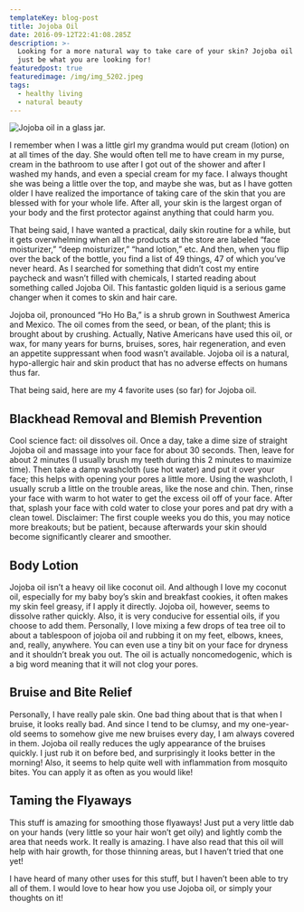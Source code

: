```yaml
---
templateKey: blog-post
title: Jojoba Oil
date: 2016-09-12T22:41:08.285Z
description: >-
  Looking for a more natural way to take care of your skin? Jojoba oil might
  just be what you are looking for!
featuredpost: true
featuredimage: /img/img_5202.jpeg
tags:
  - healthy living
  - natural beauty
---
```

![Jojoba oil in a glass jar.](/img/img_5202.jpeg "Jojoba oil can be used for a number of different things: acne, dry skin, bruises and more.")

I remember when I was a little girl my grandma would put cream (lotion) on at all times of the day. She would often tell me to have cream in my purse, cream in the bathroom to use after I got out of the shower and after I washed my hands, and even a special cream for my face. I always thought she was being a little over the top, and maybe she was, but as I have gotten older I have realized the importance of taking care of the skin that you are blessed with for your whole life. After all, your skin is the largest organ of your body and the first protector against anything that could harm you.

That being said, I have wanted a practical, daily skin routine for a while,  but it gets overwhelming when all the products at the store are labeled “face moisturizer,” “deep moisturizer,” “hand lotion,” etc. And then, when you flip over the back of the bottle, you find a list of 49 things, 47 of which you’ve never heard. As I searched for something that didn’t cost my entire paycheck and wasn’t filled with chemicals, I started reading about something called Jojoba Oil.  This fantastic golden liquid is a serious game changer when it comes to skin and hair care.

Jojoba oil, pronounced “Ho Ho Ba,” is a shrub grown in Southwest America and Mexico.  The oil comes from the seed, or bean, of the plant; this is brought about by crushing. Actually, Native Americans have used this oil, or wax, for many years for burns, bruises, sores, hair regeneration, and even an appetite suppressant when food wasn’t available.  Jojoba oil is a natural, hypo-allergic hair and skin product that has no adverse effects on humans thus far.

That being said, here are my 4 favorite uses (so far) for Jojoba oil.

## Blackhead Removal and Blemish Prevention

Cool science fact: oil dissolves oil.  Once a day, take a dime size of straight Jojoba oil and massage into your face for about 30 seconds.  Then, leave for about 2 minutes (I usually brush my teeth during this 2 minutes to maximize time).  Then take a damp washcloth (use hot water) and put it over your face; this helps with opening your pores a little more. Using the washcloth, I usually scrub a little on the trouble areas, like the nose and chin.  Then, rinse your face with warm to hot water to get the excess oil off of your face. After that, splash your face with cold water to close your pores and pat dry with a clean towel. Disclaimer: The first couple weeks you do this, you may notice more breakouts; but be patient, because afterwards your skin should become significantly clearer and smoother. 

## Body Lotion

Jojoba oil isn’t a heavy oil like coconut oil.  And although I love my coconut oil, especially for my baby boy’s skin and breakfast cookies, it often makes my skin feel greasy, if I apply it directly.  Jojoba oil, however, seems to dissolve rather quickly. Also, it is very conducive for essential oils, if you choose to add them. Personally, I love mixing a few drops of tea tree oil to about a tablespoon of jojoba oil and rubbing it on my feet, elbows, knees, and, really, anywhere. You can even use a tiny bit on your face for dryness and it shouldn’t break you out.  The oil is actually noncomedogenic, which is a big word meaning that it will not clog your pores.

## Bruise and Bite Relief

Personally, I have really pale skin.  One bad thing about that is that when I bruise, it looks really bad.  And since I tend to be clumsy, and my one-year-old seems to somehow give me new bruises every day, I am always covered in them.  Jojoba oil really reduces the ugly appearance of the bruises quickly.  I just rub it on before bed, and surprisingly it looks better in the morning!  Also, it seems to help quite well with inflammation from mosquito bites.  You can apply it as often as you would like!

## Taming the Flyaways

This stuff is amazing for smoothing those flyaways!  Just put a very little dab on your hands (very little so your hair won’t get oily) and lightly comb the area that needs work.  It really is amazing.  I have also read that this oil will help with hair growth, for those thinning areas, but I haven’t tried that one yet!

I have heard of many other uses for this stuff, but I haven’t been able to try all of them. I would love to hear how you use Jojoba oil, or simply your thoughts on it!
